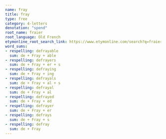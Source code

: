 ```yaml
---
name: fray
title: fray
type: free
category: 4-letters
denotation: "spend"
root_name: fraier
root_language: Old French
etymonline_root_search_link: https://www.etymonline.com/search?q=fraier
word_sums:
- respelling: defrayable
  sum: de + Fray + able
- respelling: defrayers
  sum: de + Fray + er + s
- respelling: defraying
  sum: de + Fray + ing
- respelling: defrayals
  sum: de + Fray + al + s
- respelling: defrayal
  sum: de + Fray + al
- respelling: defrayed
  sum: de + Fray + ed
- respelling: defrayer
  sum: de + Fray + er
- respelling: defrays
  sum: de + Fray + s
- respelling: defray
  sum: de + Fray
---
```

